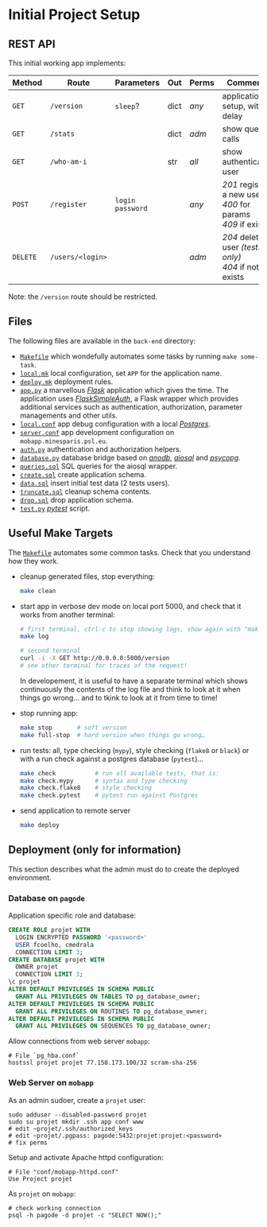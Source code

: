 # Initial Project Setup

## REST API

This initial working app implements:

| Method   | Route       | Parameters  | Out  | Perms | Comments |
|---       |---          |---          |---   |---    |---       |
| `GET`    | `/version`  | `sleep`?    | dict | *any* | application setup, with delay |
| `GET`    | `/stats`    |             | dict | *adm* | show query calls |
| `GET`    | `/who-am-i` |             | str  | *all* | show authenticated user |
| `POST`   | `/register` | `login`<br>`password` | | *any* | *201* register a new user<br>*400* for params<br>*409* if exists |
| `DELETE` | `/users/<login>` | | | *adm* | *204* delete user *(tests only)*<br>*404* if not exists |

Note: the `/version` route should be restricted.

## Files

The following files are available in the `back-end` directory:

- [`Makefile`](Makefile) which wondefully automates some tasks by running `make some-task`.
- [`local.mk`](local.mk) local configuration, set `APP` for the application name.
- [`deploy.mk`](deploy.mk) deployment rules.
- [`app.py`](app.py) a marvellous [*Flask*](https://flask.palletsprojects.com/) application which gives the time.
  The application uses [*FlaskSimpleAuth*](https://pypi.org/project/flasksimpleauth/), a Flask wrapper which
  provides additional services such as authentication, authorization, parameter managements and other utils.
- [`local.conf`](local.conf) app debug configuration with a local [*Postgres*](https://postgresql.org/).
- [`server.conf`](server.conf) app development configuration on `mobapp.minesparis.psl.eu`.
- [`auth.py`](auth.py) authentication and authorization helpers.
- [`database.py`](database.py) database bridge based on [*anodb*](https://pypi.org/project/anodb/),
  [*aiosql*](https://pypi.org/project/aiosql/) and [*psycopg*](https://pypi.org/project/psycopg/).
- [`queries.sql`](queries.sql) SQL queries for the aiosql wrapper.
- [`create.sql`](create.sql) create application schema.
- [`data.sql`](data.sql) insert initial test data (2 tests users).
- [`truncate.sql`](truncate.sql) cleanup schema contents.
- [`drop.sql`](drop.sql) drop application schema.
- [`test.py`](test.py) [*pytest*](https://docs.pytest.org/) script.

## Useful Make Targets

The [`Makefile`](Makefile) automates some common tasks.
Check that you understand how they work.

- cleanup generated files, stop everything:

  ```sh
  make clean
  ```

- start app in verbose dev mode on local port 5000, and check that it works from another terminal:

  ```sh
  # first terminal, ctrl-c to stop showing logs, show again with "make log"
  make log

  # second terminal
  curl -i -X GET http://0.0.0.0:5000/version
  # see other terminal for traces of the request!
  ```

  In developement, it is useful to have a separate terminal which shows
  continuously the contents of the log file and think to look at it when
  things go wrong… and to tkink to look at it from time to time!

- stop running app:

  ```sh
  make stop       # soft version
  make full-stop  # hard version when things go wrong…
  ```

- run tests: all, type checking (`mypy`), style checking (`flake8` or `black`)
  or with a run check against a postgres database (`pytest`)…
  ```sh
  make check           # run all available tests, that is:
  make check.mypy      # syntax and type checking
  make check.flake8    # style checking
  make check.pytest    # pytest run against Postgres
  ```

- send application to remote server
  ```sh
  make deploy
  ```

## Deployment (only for information)

This section describes what the admin must do to create the deployed environment.

### Database on `pagode`

Application specific role and database:

```sql
CREATE ROLE projet WITH
  LOGIN ENCRYPTED PASSWORD '<password>'
  USER fcoelho, cmedrala
  CONNECTION LIMIT 3;
CREATE DATABASE projet WITH
  OWNER projet
  CONNECTION LIMIT 3;
\c projet
ALTER DEFAULT PRIVILEGES IN SCHEMA PUBLIC
  GRANT ALL PRIVILEGES ON TABLES TO pg_database_owner;
ALTER DEFAULT PRIVILEGES IN SCHEMA PUBLIC
  GRANT ALL PRIVILEGES ON ROUTINES TO pg_database_owner;
ALTER DEFAULT PRIVILEGES IN SCHEMA PUBLIC
  GRANT ALL PRIVILEGES ON SEQUENCES TO pg_database_owner;
```

Allow connections from web server `mobapp`:

```
# File `pg_hba.conf`
hostssl projet projet 77.158.173.100/32 scram-sha-256
```

### Web Server on `mobapp`

As an admin sudoer, create a `projet` user:

```shell
sudo adduser --disabled-password projet
sudo su projet mkdir .ssh app conf www
# edit ~projet/.ssh/authorized_keys
# edit ~projet/.pgpass: pagode:5432:projet:projet:<password>
# fix perms
```

Setup and activate Apache httpd configuration:

```
# File "conf/mobapp-httpd.conf"
Use Project projet
```

As `projet` on `mobapp`:

```shell
# check working connection
psql -h pagode -d projet -c "SELECT NOW();"
```
